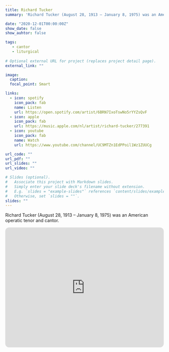 ```yaml
---
title: Richard Tucker
summary: 'Richard Tucker (August 28, 1913 – January 8, 1975) was an American operatic tenor and cantor.'

date: "2020-12-01T00:00:00Z"
show_date: false
show_auhtor: false

tags:
   - cantor
   - liturgical
   
# Optional external URL for project (replaces project detail page).
external_link: ""

image:
  caption: 
  focal_point: Smart

links:
  - icon: spotify
    icon_pack: fab
    name: Listen
    url: https://open.spotify.com/artist/6BRN7IxoTswNo5rYYZsQvF
  - icon: apple
    icon_pack: fab
    url: https://music.apple.com/nl/artist/richard-tucker/277391
  - icon: youtube
    icon_pack: fab
    name: Watch
    url: https://www.youtube.com/channel/UC9MTZn1EdPPoil1Wz1ZUUCg

url_code: ""
url_pdf: ""
url_slides: ""
url_video: ""

# Slides (optional).
#   Associate this project with Markdown slides.
#   Simply enter your slide deck's filename without extension.
#   E.g. `slides = "example-slides"` references `content/slides/example-slides.md`.
#   Otherwise, set `slides = ""`.
slides: ""
---
```


Richard Tucker (August 28, 1913 – January 8, 1975) was an American operatic tenor and cantor.

<iframe style="border-radius:12px" src="https://open.spotify.com/artist/6BRN7IxoTswNo5rYYZsQvF" width="100%" height="380" frameBorder="0" allowfullscreen="" allow="autoplay; clipboard-write; encrypted-media; fullscreen; picture-in-picture" loading="lazy"></iframe>
